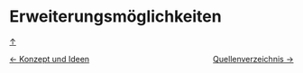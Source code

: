 <a id="top"></a>

# Erweiterungsmöglichkeiten
<div id="erweiterungsmöglichkeiten"></div>



[↑](#top)


<div style="display: flex; justify-content: space-between;">
  <div>
    <a href="funktionen.html">← Konzept und Ideen</a>
  </div>
  <div>
   <a href="quellenverzeichnis.html">Quellenverzeichnis →</a>
  </div>
</div>
